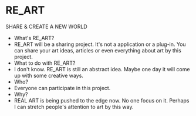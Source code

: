 # RE_ART
SHARE &amp; CREATE A NEW WORLD
- What's RE_ART?
- RE_ART will be a sharing project. It's not a application or a plug-in. You can share your art ideas, articles or even everything about art by this project. 
- What to do with RE_ART?
- I don't know. RE_ART is still an abstract idea. Maybe one day it will come up with some creative ways.
- Who?
- Everyone can participate in this project.
- Why?
- REAL ART is being pushed to the edge now. No one focus on it. Perhaps I can stretch people's attention to art by this way.

